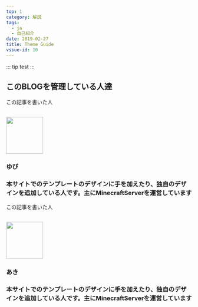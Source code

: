 ```yaml
---
top: 1
category: 解説
tags:
  - ja
  - 自己紹介
date: 2019-02-27
title: Theme Guide
vssue-id: 10
---
```



<!-- more -->

::: tip
test
:::


<TOC />

## このBLOGを管理している人達

<article class="main-div auther-box-shadow">
  <div class="auther-grid">
    <div>
      <div class="auther-line">
        <div class="balloon1">
          <p>この記事を書いた人</p>
        </div>
          <br>
        <img
        class="auther-icon"
        src="https://repo.akarinext.org/assets/image/icon/yupix-icon.png"
        width="100"
        height="100"
        />
          <h3>ゆぴ</h3>
      </div>
    </div>
    <div style="text-align:left;">
      <h3 class="auther-description">本サイトでのテンプレートのデザインに手を加えたり、独自のデザインを追加している人です。主にMinecraftServerを運営しています</h3></h3>
    </div>
  </div>
</article>

<article class="main-div auther-box-shadow">
  <div class="auther-grid">
    <div>
      <div class="auther-line">
        <div class="balloon1">
          <p>この記事を書いた人</p>
        </div>
          <br>
        <img
        class="auther-icon"
        src="https://repo.akarinext.org/assets/image/icon/aki-icon.png"
        width="100"
        height="100"
        />
          <h3>あき</h3>
      </div>
    </div>
    <div style="text-align:left;">
      <h3 class="auther-description">本サイトでのテンプレートのデザインに手を加えたり、独自のデザインを追加している人です。主にMinecraftServerを運営しています</h3></h3>
    </div>
  </div>
</article>
